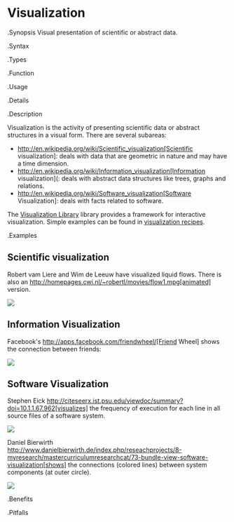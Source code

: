 # Visualization

.Synopsis
Visual presentation of scientific or abstract data.

.Syntax

.Types

.Function
       
.Usage

.Details

.Description

Visualization is the activity of presenting scientific data or abstract structures
in a visual form. There are several subareas:

*  http://en.wikipedia.org/wiki/Scientific_visualization[Scientific visualization]: deals with data that are geometric in nature and
  may have a time dimension.
*  http://en.wikipedia.org/wiki/Information_visualization[Information visualization](: deals with abstract data structures like trees, graphs and relations.
* http://en.wikipedia.org/wiki/Software_visualization[Software Visualization]: deals with facts related to software.


The [Visualization Library]((Libraries:Libraries-Vis)) library provides a framework for interactive visualization.
Simple examples can be found in [visualization recipes]((Recipes:Recipes-Visualization)).

.Examples

## Scientific visualization


Robert vam Liere and Wim de Leeuw have visualized liquid flows.
There is also an http://homepages.cwi.nl/~robertl/movies/flow1.mpg[animated] version.


![]((flow.jpg))



## Information Visualization


Facebook's http://apps.facebook.com/friendwheel/[Friend Wheel] shows the connection between friends:



![]((friends.jpg))


## Software Visualization

Stephen Eick http://citeseerx.ist.psu.edu/viewdoc/summary?doi=10.1.1.67.962[visualizes] the frequency of execution for each line
in all source files of a software system.


![]((freq.png))



Daniel Bierwirth http://www.danielbierwirth.de/index.php/reseachprojects/8-myresearch/mastercurriculumresearchcat/73-bundle-view-software-visualization[shows] the connections (colored lines) between system components (at outer circle).


![]((bundle.jpg))


.Benefits

.Pitfalls

